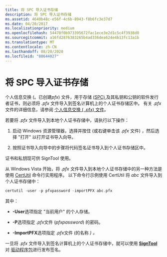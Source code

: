 ```yaml
---
title: 将 SPC 导入证书存储
description: 将 SPC 导入证书存储
ms.assetid: 4640b48c-e56f-4c6b-8943-f8b6fc3e37d7
ms.date: 04/20/2017
ms.localizationpriority: medium
ms.openlocfilehash: 54478f0b973395672fac1ece3e2d1c5c4f3938d0
ms.sourcegitcommit: a16fd2876383265b4ad336dea624e4b13fc13a1b
ms.translationtype: MT
ms.contentlocale: zh-CN
ms.lasthandoff: 08/20/2020
ms.locfileid: "88644027"
---
```

# <a name="importing-an-spc-into-a-certificate-store"></a>将 SPC 导入证书存储


个人信息交换 (。已创建*pfx*) 文件，用于存储 [ (SPC) ](software-publisher-certificate.md) 及其私钥和公钥的软件发行者证书，则必须将 *.pfx* 文件导入到签名计算机上的个人证书存储区中。 有关 *.pfx* 文件的详细信息，请参阅 [个人信息交换 ( .pfx) 文件](personal-information-exchange---pfx--files.md)。

若要将 *.pfx* 文件导入到本地个人证书存储中，请执行以下操作：

1.  启动 Windows 资源管理器，选择并按住 (或右键单击该 *.pfx* 文件) ，然后选择 "打开" 以打开证书导入向导。

2.  按照证书导入向导中的步骤将代码签名证书导入到个人证书存储区中。

证书和私钥现可供 SignTool 使用。

从 Windows Vista 开始，将 *.pfx* 文件导入到本地个人证书存储中的另一种方法是使用 [CertUtil](https://go.microsoft.com/fwlink/p/?linkid=168888) 命令行实用程序。 以下命令行示例使用 CertUtil 将 *abc* 文件导入到个人证书存储中：

```cpp
certutil -user -p pfxpassword -importPFX abc.pfx
```

其中：

-   **-User**选项指定 "当前用户" 的个人存储。

-   **-P**选项指定 *.pfx*文件 (*pfxpassword*) 的密码。

-   **-ImportPFX**选项指定 *.pfx*文件 (的名称 *) 。*

一旦将 *.pfx* 文件导入到签名计算机上的个人证书存储中，就可以使用 [**SignTool**](https://docs.microsoft.com/windows-hardware/drivers/devtest/signtool) 对 [驱动程序包](driver-packages.md)进行发布签名。

 

 






